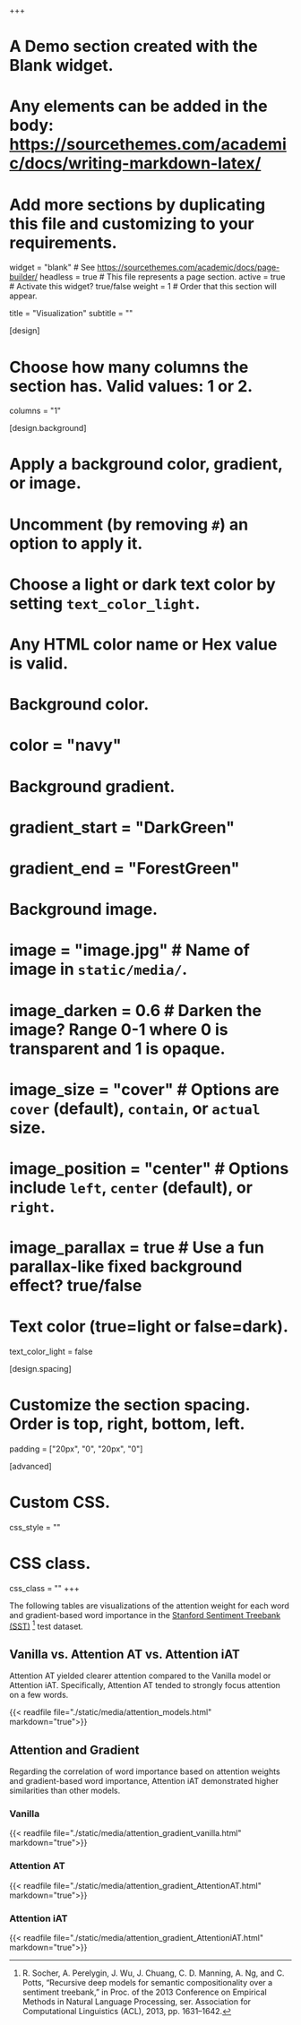 +++
# A Demo section created with the Blank widget.
# Any elements can be added in the body: https://sourcethemes.com/academic/docs/writing-markdown-latex/
# Add more sections by duplicating this file and customizing to your requirements.

widget = "blank"  # See https://sourcethemes.com/academic/docs/page-builder/
headless = true  # This file represents a page section.
active = true  # Activate this widget? true/false
weight = 1  # Order that this section will appear.

title = "Visualization"
subtitle = ""

[design]
  # Choose how many columns the section has. Valid values: 1 or 2.
  columns = "1"

[design.background]
  # Apply a background color, gradient, or image.
  #   Uncomment (by removing `#`) an option to apply it.
  #   Choose a light or dark text color by setting `text_color_light`.
  #   Any HTML color name or Hex value is valid.

  # Background color.
  # color = "navy"
  
  # Background gradient.
  # gradient_start = "DarkGreen"
  # gradient_end = "ForestGreen"
  
  # Background image.
  # image = "image.jpg"  # Name of image in `static/media/`.
  # image_darken = 0.6  # Darken the image? Range 0-1 where 0 is transparent and 1 is opaque.
  # image_size = "cover"  #  Options are `cover` (default), `contain`, or `actual` size.
  # image_position = "center"  # Options include `left`, `center` (default), or `right`.
  # image_parallax = true  # Use a fun parallax-like fixed background effect? true/false
  
  # Text color (true=light or false=dark).
  text_color_light = false

[design.spacing]
  # Customize the section spacing. Order is top, right, bottom, left.
  padding = ["20px", "0", "20px", "0"]

[advanced]
 # Custom CSS. 
 css_style = ""
 
 # CSS class.
 css_class = ""
+++

The following tables are visualizations of the attention weight for each word and gradient-based word importance in the [Stanford Sentiment Treebank (SST)](https://nlp.stanford.edu/sentiment/index.html) [^1] test dataset.

## Vanilla vs. Attention AT vs. Attention iAT
Attention AT yielded clearer attention compared to the Vanilla model or Attention iAT.
Specifically, Attention AT tended to strongly focus attention on a few words.

{{< readfile file="./static/media/attention_models.html" markdown="true">}}

## Attention and Gradient
Regarding the correlation of word importance based on attention weights and gradient-based word importance, Attention iAT demonstrated higher similarities than other models.

### Vanilla
{{< readfile file="./static/media/attention_gradient_vanilla.html" markdown="true">}}

### Attention AT
{{< readfile file="./static/media/attention_gradient_AttentionAT.html" markdown="true">}}

### Attention iAT
{{< readfile file="./static/media/attention_gradient_AttentioniAT.html" markdown="true">}}

[^1]: R. Socher, A. Perelygin, J. Wu, J. Chuang, C. D. Manning, A. Ng, and C. Potts, “Recursive deep models for semantic compositionality over a sentiment treebank,” in Proc. of the 2013 Conference on Empirical Methods in Natural Language Processing, ser. Association for Computational Linguistics (ACL), 2013, pp. 1631–1642.
